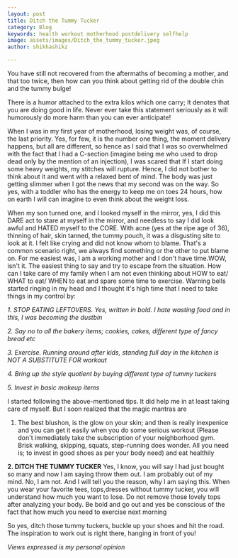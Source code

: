 ```yaml
---
layout: post
title: Ditch the Tummy Tucker
category: Blog
keywords: health workout motherhood postdelivery selfhelp
image: assets/images/Ditch_the_tummy_tucker.jpeg
author: shikhashikz

---
```

You have still not recovered from the aftermaths of becoming a mother, and that too twice, then how can you think about getting rid of the double chin and the tummy bulge! 

There is a humor attached to the extra kilos which one carry; It denotes that you are doing good in life. Never ever take this statement seriously as it will humorously do more harm than you can ever anticipate!

When I was in my first year of motherhood, losing weight was, of course, the last priority. Yes, for few, it is the number one thing, the moment delivery happens, but all are different, so hence as I said that I was so overwhelmed with the fact that I had a C-section (imagine being me who used to drop dead only by the mention of an injection), I was scared that If I start doing some heavy weights, my stitches will rupture. Hence, I did not bother to think about it and went with a relaxed bent of mind. The body was just getting slimmer when I got the news that my second was on the way. So yes, with a toddler who has the energy to keep me on toes 24 hours, how on earth I will can imagine to even think about the weight loss.

When my son turned one, and I looked myself in the mirror, yes, I did this DARE act to stare at myself in the mirror, and needless to say I did look awful and HATED myself to the CORE. With acne (yes at the ripe age of 36), thinning of hair, skin tanned, the tummy pouch, it was a disgusting site to look at it. I felt like crying and did not know whom to blame. That's a common scenario right, we always find something or the other to put blame on. For me easiest was, I am a working mother and I don't have time.WOW, isn't it. The easiest thing to say and try to escape from the situation. How can I take care of my family when I am not even thinking about HOW to eat/ WHAT to eat/ WHEN to eat and spare some time to exercise. Warning bells started ringing in my head and I thought it's high time that I need to take things in my control by:

*1. STOP EATING LEFTOVERS. Yes, written in bold. I hate wasting food and in this, I was becoming the dustbin*

*2. Say no to all the bakery items; cookies, cakes, different type of fancy bread etc*

*3. Exercise. Running around after kids, standing full day in the kitchen is NOT A SUBSTITUTE FOR workout*

*4. Bring up the style quotient by buying different type of tummy tuckers*

*5. Invest in basic makeup items*

I started following the above-mentioned tips. It did help me in at least taking care of myself. But I soon realized that the magic mantras are 

1. The best blushon, is the glow on your skin; and then is really inexpenice and you can get it easily when you do some serious workout (Please don't immediately take the subscription of your neighborhood gym. Brisk walking, skipping, squats, step-running does wonder. All you need is; to invest in good shoes as per your body need) and eat healthily

**2. DITCH THE TUMMY TUCKER** Yes, I know, you will say I had just bought so many and now I am saying throw them out. I am probably out of my mind. No, I am not. And I will tell you the reason, why I am saying this. When you wear your favorite tees, tops,dresses without tummy tucker, you will understand how much you want to lose. Do not remove those lovely tops after analyzing your body. Be bold and go out and yes be conscious of the fact that how much you need to exercise next morning

So yes, ditch those tummy tuckers, buckle up your shoes and hit the road. The inspiration to work out is right there, hanging in front of you!

*Views expressed is my personal opinion*
